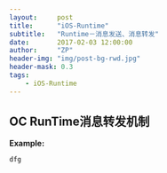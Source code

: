 ```yaml
---
layout:     post
title:      "iOS-Runtime"
subtitle:   "Runtime－消息发送、消息转发"
date:       2017-02-03 12:00:00
author:     "ZP"
header-img: "img/post-bg-rwd.jpg"
header-mask: 0.3
tags:
    - iOS-Runtime
---
```


## OC RunTime消息转发机制

**Example:**

```
dfg
```



